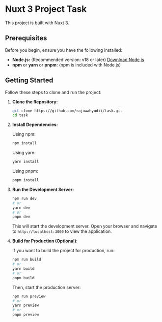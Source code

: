 # Nuxt 3 Project Task

This project is built with Nuxt 3.

## Prerequisites

Before you begin, ensure you have the following installed:

* **Node.js:** (Recommended version: v18 or later) [Download Node.js](https://nodejs.org/)
* **npm** or **yarn** or **pnpm:** (npm is included with Node.js)

## Getting Started

Follow these steps to clone and run the project:

1.  **Clone the Repository:**

    ```bash
    git clone https://github.com/rajuwahyudii/task.git
    cd task
    ```

2.  **Install Dependencies:**

    Using npm:

    ```bash
    npm install
    ```

    Using yarn:

    ```bash
    yarn install
    ```

    Using pnpm:

    ```bash
    pnpm install
    ```

3.  **Run the Development Server:**

    ```bash
    npm run dev
    # or
    yarn dev
    # or
    pnpm dev
    ```

    This will start the development server. Open your browser and navigate to `http://localhost:3000` to view the application.

4.  **Build for Production (Optional):**

    If you want to build the project for production, run:

    ```bash
    npm run build
    # or
    yarn build
    # or
    pnpm build
    ```

    Then, start the production server:

    ```bash
    npm run preview
    # or
    yarn preview
    # or
    pnpm preview
    ```
